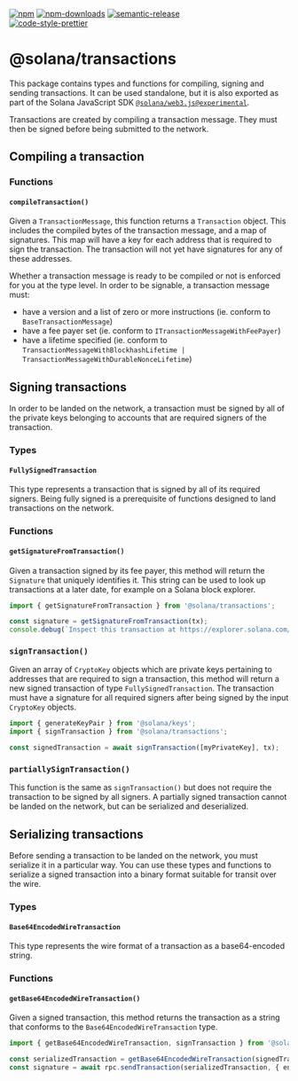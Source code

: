 [![npm][npm-image]][npm-url]
[![npm-downloads][npm-downloads-image]][npm-url]
[![semantic-release][semantic-release-image]][semantic-release-url]
<br />
[![code-style-prettier][code-style-prettier-image]][code-style-prettier-url]

[code-style-prettier-image]: https://img.shields.io/badge/code_style-prettier-ff69b4.svg?style=flat-square
[code-style-prettier-url]: https://github.com/prettier/prettier
[npm-downloads-image]: https://img.shields.io/npm/dm/@solana/transactions/experimental.svg?style=flat
[npm-image]: https://img.shields.io/npm/v/@solana/transactions/experimental.svg?style=flat
[npm-url]: https://www.npmjs.com/package/@solana/transactions/v/experimental
[semantic-release-image]: https://img.shields.io/badge/%20%20%F0%9F%93%A6%F0%9F%9A%80-semantic--release-e10079.svg
[semantic-release-url]: https://github.com/semantic-release/semantic-release

# @solana/transactions

This package contains types and functions for compiling, signing and sending transactions. It can be used standalone, but it is also exported as part of the Solana JavaScript SDK [`@solana/web3.js@experimental`](https://github.com/solana-labs/solana-web3.js/tree/master/packages/library).

Transactions are created by compiling a transaction message. They must then be signed before being submitted to the network.

## Compiling a transaction

### Functions

#### `compileTransaction()`

Given a `TransactionMessage`, this function returns a `Transaction` object. This includes the compiled bytes of the transaction message, and a map of signatures. This map will have a key for each address that is required to sign the transaction. The transaction will not yet have signatures for any of these addresses.

Whether a transaction message is ready to be compiled or not is enforced for you at the type level. In order to be signable, a transaction message must:

-   have a version and a list of zero or more instructions (ie. conform to `BaseTransactionMessage`)
-   have a fee payer set (ie. conform to `ITransactionMessageWithFeePayer`)
-   have a lifetime specified (ie. conform to `TransactionMessageWithBlockhashLifetime | TransactionMessageWithDurableNonceLifetime`)

## Signing transactions

In order to be landed on the network, a transaction must be signed by all of the private keys belonging to accounts that are required signers of the transaction.

### Types

#### `FullySignedTransaction`

This type represents a transaction that is signed by all of its required signers. Being fully signed is a prerequisite of functions designed to land transactions on the network.

### Functions

#### `getSignatureFromTransaction()`

Given a transaction signed by its fee payer, this method will return the `Signature` that uniquely identifies it. This string can be used to look up transactions at a later date, for example on a Solana block explorer.

```ts
import { getSignatureFromTransaction } from '@solana/transactions';

const signature = getSignatureFromTransaction(tx);
console.debug(`Inspect this transaction at https://explorer.solana.com/tx/${signature}`);
```

### `signTransaction()`

Given an array of `CryptoKey` objects which are private keys pertaining to addresses that are required to sign a transaction, this method will return a new signed transaction of type `FullySignedTransaction`. The transaction must have a signature for all required signers after being signed by the input `CryptoKey` objects.

```ts
import { generateKeyPair } from '@solana/keys';
import { signTransaction } from '@solana/transactions';

const signedTransaction = await signTransaction([myPrivateKey], tx);
```

### `partiallySignTransaction()`

This function is the same as `signTransaction()` but does not require the transaction to be signed by all signers. A partially signed transaction cannot be landed on the network, but can be serialized and deserialized.

## Serializing transactions

Before sending a transaction to be landed on the network, you must serialize it in a particular way. You can use these types and functions to serialize a signed transaction into a binary format suitable for transit over the wire.

### Types

#### `Base64EncodedWireTransaction`

This type represents the wire format of a transaction as a base64-encoded string.

### Functions

#### `getBase64EncodedWireTransaction()`

Given a signed transaction, this method returns the transaction as a string that conforms to the `Base64EncodedWireTransaction` type.

```ts
import { getBase64EncodedWireTransaction, signTransaction } from '@solana/transactions';

const serializedTransaction = getBase64EncodedWireTransaction(signedTransaction);
const signature = await rpc.sendTransaction(serializedTransaction, { encoding: 'base64' }).send();
```
